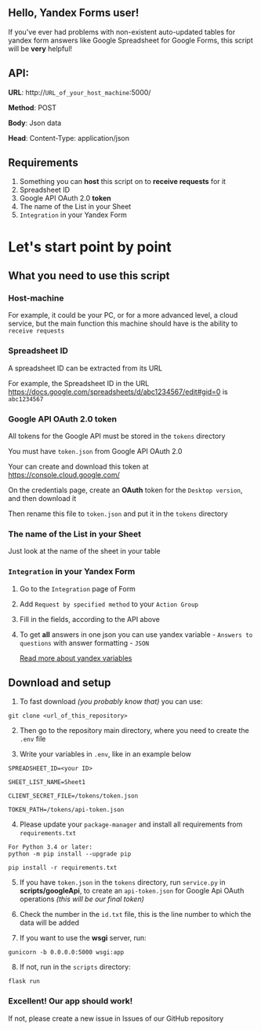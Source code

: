 ## **Hello, Yandex Forms user!**

If you've ever had problems with non-existent auto-updated tables for yandex form answers like Google Spreadsheet for
Google Forms, this script
will be **very** helpful!

## **API**:

**URL**: http://`URL_of_your_host_machine`:5000/

**Method**: POST

**Body**: Json data

**Head**: Content-Type: application/json

## Requirements

1. Something you can **host** this script on to **receive requests** for it
2. Spreadsheet ID
3. Google API OAuth 2.0 **token**
4. The name of the List in your Sheet
5. `Integration` in your Yandex Form

# Let's start point by point

## What you need to use this script

### Host-machine

For example, it could be your PC, or for a more advanced level, a cloud service, but the main function this machine
should have is the ability to `receive requests`

### Spreadsheet ID

A spreadsheet ID can be extracted from its URL

For example, the Spreadsheet ID in the URL https://docs.google.com/spreadsheets/d/abc1234567/edit#gid=0 is `abc1234567`

### Google API OAuth 2.0 token

All tokens for the Google API must be stored in the `tokens` directory

You must have `token.json` from Google API OAuth 2.0

Your can create and download this token at https://console.cloud.google.com/

On the credentials page, create an **OAuth** token for the `Desktop version`, and then download it

Then rename this file to `token.json` and put it in the `tokens` directory

### The name of the List in your Sheet

Just look at the name of the sheet in your table

### `Integration` in your Yandex Form

1. Go to the `Integration` page of Form
2. Add `Request by specified method` to your `Action Group`
3. Fill in the fields, according to the API above
4. To get **all** answers in one json you can use yandex variable - `Answers to questions` with answer
   formatting - `JSON`

   [Read more about yandex variables](https://yandex.cloud/en/docs/forms/vars?utm_referrer=https%3A%2F%2Fwww.google.ru%2F])

## Download and setup

1. To fast download _(you probably know that)_  you can use:

```git
git clone <url_of_this_repository>
```

2. Then go to the repository main directory, where you need to create the `.env` file

3. Write your variables in `.env`, like in an example below

```.dotenv
SPREADSHEET_ID=<your ID>

SHEET_LIST_NAME=Sheet1

CLIENT_SECRET_FILE=/tokens/token.json

TOKEN_PATH=/tokens/api-token.json
```

4. Please update your `package-manager` and install all requirements from `requirements.txt`

```commandline
For Python 3.4 or later:
python -m pip install --upgrade pip

pip install -r requirements.txt
```

5. If you have `token.json` in the `tokens` directory, run `service.py` in **scripts/googleApi**, to create
   an `api-token.json` for Google Api OAuth operations _(this will
   be our final token)_


6. Check the number in the `id.txt` file, this is the line number to which the data will be added


7. If you want to use the **wsgi** server, run:

```commandline
gunicorn -b 0.0.0.0:5000 wsgi:app
```

8. If not, run in the `scripts` directory:

```commandline
flask run
```

### Excellent! Our app should work!
 If not, please create a new issue in Issues of our GitHub repository
